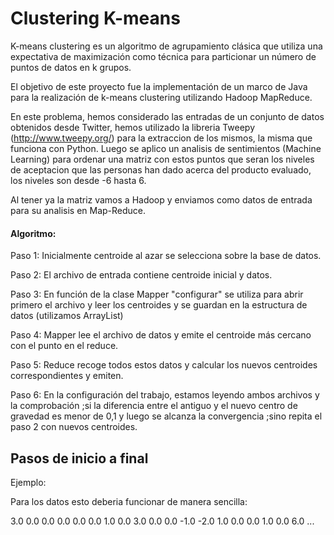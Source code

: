 # Clustering K-means 
K-means clustering es un algoritmo de agrupamiento clásica que utiliza una expectativa de maximización como técnica para particionar un número de puntos de datos en k grupos.

El objetivo de este proyecto fue la implementación de un marco de Java para la realización de k-means clustering utilizando Hadoop MapReduce.

En este problema, hemos considerado las entradas de un conjunto de datos obtenidos desde Twitter, hemos utilizado la libreria Tweepy (http://www.tweepy.org/) para la extraccion de los mismos,
la misma que funciona con Python.
Luego se aplico un analisis de sentimientos (Machine Learning) para ordenar una matriz con estos puntos que seran los niveles de 
aceptacion que las personas han dado acerca del producto evaluado, los niveles son desde -6 hasta 6.

Al tener ya la matriz vamos a Hadoop y enviamos como datos de entrada para su analisis en Map-Reduce.

#### Algoritmo:

Paso 1: Inicialmente centroide al azar se selecciona sobre la base de datos.

Paso 2: El archivo de entrada contiene centroide inicial y datos.

Paso 3: En función de la clase Mapper "configurar" se utiliza para abrir primero el archivo y leer los centroides y se guardan en la estructura de datos (utilizamos ArrayList)

Paso 4: Mapper lee el archivo de datos y emite el centroide más cercano con el punto en el reduce.

Paso 5: Reduce recoge todos estos datos y calcular los nuevos centroides correspondientes y emiten.

Paso 6: En la configuración del trabajo, estamos leyendo ambos archivos y la comprobación ;si la diferencia entre el antiguo y el nuevo centro de gravedad es menor de 0,1 y luego
se alcanza la convergencia ;sino repita el paso 2 con nuevos centroides.

## Pasos de inicio a final

Ejemplo:

Para los datos esto deberia funcionar de manera sencilla:

3.0
0.0
0.0
0.0
0.0
0.0
1.0
0.0
3.0
0.0
0.0
-1.0
-2.0
1.0
0.0
0.0
1.0
0.0
6.0
...




